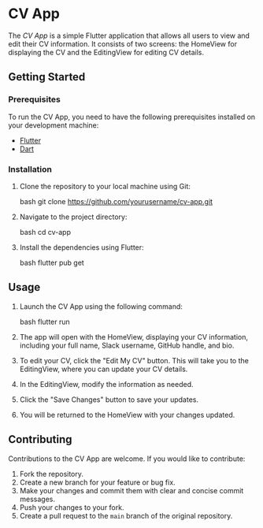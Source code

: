# CV App

The *CV App* is a simple Flutter application that allows all users to view and edit their CV information. It consists of two screens: the HomeView for displaying the CV and the EditingView for editing CV details.


## Getting Started

### Prerequisites

To run the CV App, you need to have the following prerequisites installed on your development machine:

- [Flutter](https://flutter.dev/docs/get-started/install)
- [Dart](https://dart.dev/get-dart)

### Installation

1. Clone the repository to your local machine using Git:

   bash
   git clone https://github.com/yourusername/cv-app.git
   

2. Navigate to the project directory:

   bash
   cd cv-app
   

3. Install the dependencies using Flutter:

   bash
   flutter pub get
   

## Usage

1. Launch the CV App using the following command:

   bash
   flutter run
   

2. The app will open with the HomeView, displaying your CV information, including your full name, Slack username, GitHub handle, and bio.

3. To edit your CV, click the "Edit My CV" button. This will take you to the EditingView, where you can update your CV details.

4. In the EditingView, modify the information as needed.

5. Click the "Save Changes" button to save your updates.

6. You will be returned to the HomeView with your changes updated.


## Contributing

Contributions to the CV App are welcome. If you would like to contribute:

1. Fork the repository.
2. Create a new branch for your feature or bug fix.
3. Make your changes and commit them with clear and concise commit messages.
4. Push your changes to your fork.
5. Create a pull request to the `main` branch of the original repository.